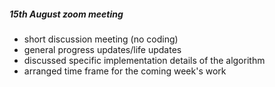 ##### 15th August zoom meeting
- short discussion meeting (no coding)
- general progress updates/life updates
- discussed specific implementation details of the algorithm
- arranged time frame for the coming week's work
